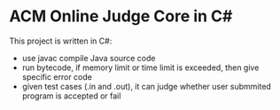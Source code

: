# ACM Online Judge Core in C#

This project is written in C#:

+ use javac compile Java source code
+ run bytecode, if memory limit or time limit is exceeded, then give specific error code
+ given test cases (.in and .out), it can judge whether user submmited program is accepted or fail


